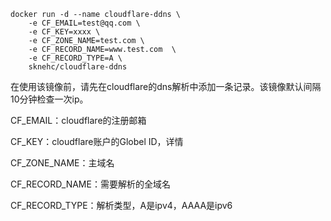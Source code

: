 ```
docker run -d --name cloudflare-ddns \
	-e CF_EMAIL=test@qq.com \
	-e CF_KEY=xxxx \
	-e CF_ZONE_NAME=test.com \
	-e CF_RECORD_NAME=www.test.com  \
	-e CF_RECORD_TYPE=A \
	sknehc/cloudflare-ddns
```
在使用该镜像前，请先在cloudflare的dns解析中添加一条记录。该镜像默认间隔10分钟检查一次ip。

CF_EMAIL：cloudflare的注册邮箱

CF_KEY：cloudflare账户的Globel ID，详情

CF_ZONE_NAME：主域名

CF_RECORD_NAME：需要解析的全域名

CF_RECORD_TYPE：解析类型，A是ipv4，AAAA是ipv6

